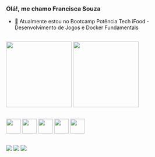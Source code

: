 ### Olá!, me chamo Francisca Souza

- 🌱 Atualmente estou no Bootcamp Potência Tech iFood - Desenvolvimento de Jogos e Docker Fundamentals

##

<div>
  <a href="https://beacons.ai/franciscasouza"></a>
  <img height="180em" src="https://github-readme-stats.vercel.app/api?username=franciscasouza&show_icons=true&theme=transparent"/>
  <img height="180em" src="https://github-readme-stats.vercel.app/api/top-langs/?username=franciscasouza&layout=compact&langs_count=16&theme=dracula" />
</div>

##

<div style="display: inline_block">
 
  <img loading="lazy" src="https://cdn.jsdelivr.net/gh/devicons/devicon/icons/csharp/csharp-original.svg" width="40" height="40"/>
  <img loading="lazy" src="https://cdn.jsdelivr.net/gh/devicons/devicon/icons/html5/html5-plain-wordmark.svg" width="40" height="40"/>
  <img loading="lazy" src="https://cdn.jsdelivr.net/gh/devicons/devicon/icons/css3/css3-plain-wordmark.svg" width="40" height="40"/>
  <img loading="lazy" src="https://cdn.jsdelivr.net/gh/devicons/devicon/icons/javascript/javascript-original.svg" width="40" height="40"/>
  <img loading="lazy" src="https://cdn.jsdelivr.net/gh/devicons/devicon/icons/nodejs/nodejs-original.svg" width="40" height="40"/>

</div>

##

<div>
  <a href="#"><img src="https://img.shields.io/badge/Facebook-1877F2?style=for-the-badge&logo=facebook&logoColor=white"></a>
   <a href="#"><img src="https://img.shields.io/badge/Gmail-D14836?style=for-the-badge&logo=gmail&logoColor=white"></a>
     <a href="#"><img src="https://img.shields.io/badge/LinkedIn-0077B5?style=for-the-badge&logo=linkedin&logoColor=white"></a>
</div>
